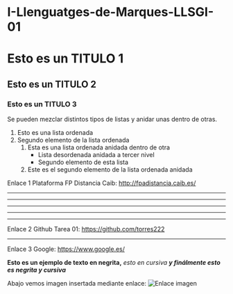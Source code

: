 # I-Llenguatges-de-Marques-LLSGI-01
Esto es un TITULO 1
=============
Esto es un TITULO 2
-------------
### Esto es un TITULO 3



Se pueden mezclar distintos tipos de listas y anidar unas dentro de otras.
1. Esto es una lista ordenada
2. Segundo elemento de la lista ordenada
    1. Esta es una lista ordenada anidada dentro de otra
        * Lista desordenada anidada a tercer nivel
        * Segundo elemento de esta lista
    2. Este es el segundo elemento de la lista ordenada anidada
    
    
    
 Enlace 1 Plataforma FP Distancia Caib:
 http://fpadistancia.caib.es/
 ***
 ***
 ***
 ***
 ***
 Enlace 2 Github Tarea 01:
 https://github.com/torres222
 ***
 Enlace 3 Google:
 https://www.google.es/
 
 
 
 **Esto es un ejemplo de texto en negrita,**
 *esto en cursiva*
 ***y finálmente esto es negrita y cursiva***
 
 
 
 Abajo vemos imagen insertada mediante enlace:
 ![Enlace imagen](http://tecnonauta.net/wp-content/uploads/sites/12/2016/10/ordenador-zombi.jpg)
 
 
 
 
 
